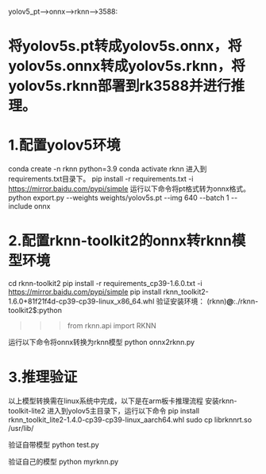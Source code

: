 yolov5_pt-->onnx-->rknn-->3588:
# 将yolov5s.pt转成yolov5s.onnx，将yolov5s.onnx转成yolov5s.rknn，将yolov5s.rknn部署到rk3588并进行推理。
# 1.配置yolov5环境
conda create -n rknn python=3.9
conda activate rknn
进入到requirements.txt目录下。
pip install -r requirements.txt -i https://mirror.baidu.com/pypi/simple
运行以下命令将pt格式转为onnx格式。
python export.py --weights weights/yolov5s.pt --img 640 --batch 1 --include onnx

# 2.配置rknn-toolkit2的onnx转rknn模型环境
cd rknn-toolkit2
pip install -r requirements_cp39-1.6.0.txt -i https://mirror.baidu.com/pypi/simple
pip install rknn_toolkit2-1.6.0+81f21f4d-cp39-cp39-linux_x86_64.whl
验证安装环境：
(rknn)**@**:./rknn-toolkit2$:python
>>>from rknn.api import RKNN
>>>
运行以下命令将onnx转换为rknn模型 
python onnx2rknn.py

# 3.推理验证
以上模型转换需在linux系统中完成，以下是在arm板卡推理流程
安装rknn-toolkit-lite2
进入到yolov5主目录下，运行以下命令
pip install rknn_toolkit_lite2-1.4.0-cp39-cp39-linux_aarch64.whl
sudo cp librknnrt.so /usr/lib/

验证自带模型
python test.py

验证自己的模型
python myrknn.py

